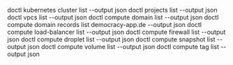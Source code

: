 doctl kubernetes cluster list --output json
doctl projects list --output json
doctl vpcs list --output json
doctl compute domain list --output json
doctl compute domain records list democracy-app.de --output json
doctl compute load-balancer list --output json
doctl compute firewall list --output json
doctl compute droplet list --output json
doctl compute snapshot list --output json
doctl compute volume list --output json
doctl compute tag list --output json

